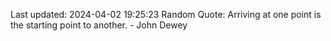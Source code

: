 Last updated: 2024-04-02 19:25:23
Random Quote: Arriving at one point is the starting point to another. - John Dewey